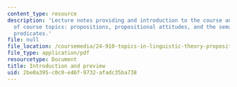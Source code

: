 ```yaml
---
content_type: resource
description: 'Lecture notes providing and introduction to the course and a preview
  of course topics: propositions, propositional attitudes, and the semantics of attitude
  predicates.'
file: null
file_location: /coursemedia/24-910-topics-in-linguistic-theory-propositional-attitudes-spring-2009/2be0a395c0c0e46f9732afadc35ba738_MIT24_910s09_lec01.pdf
file_type: application/pdf
resourcetype: Document
title: Introduction and preview
uid: 2be0a395-c0c0-e46f-9732-afadc35ba738
---
```

